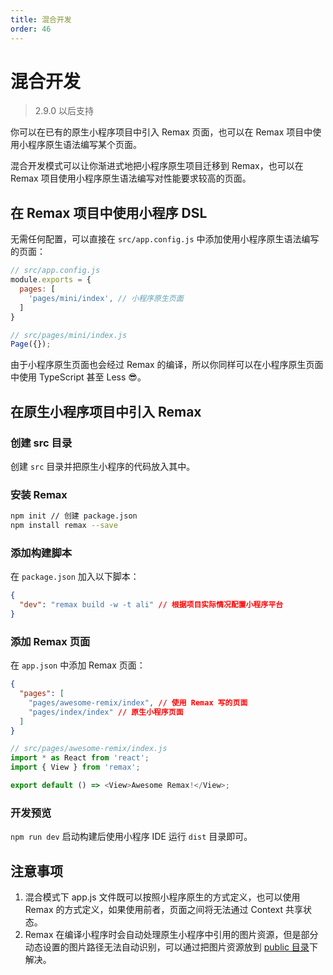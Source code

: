 ```yaml
---
title: 混合开发
order: 46
---
```


# 混合开发

> 2.9.0 以后支持

你可以在已有的原生小程序项目中引入 Remax 页面，也可以在 Remax 项目中使用小程序原生语法编写某个页面。

混合开发模式可以让你渐进式地把小程序原生项目迁移到 Remax，也可以在 Remax 项目使用小程序原生语法编写对性能要求较高的页面。

## 在 Remax 项目中使用小程序 DSL

无需任何配置，可以直接在 `src/app.config.js` 中添加使用小程序原生语法编写的页面：

```js
// src/app.config.js
module.exports = {
  pages: [
    'pages/mini/index', // 小程序原生页面
  ]
}
```

```js
// src/pages/mini/index.js
Page({});
```

由于小程序原生页面也会经过 Remax 的编译，所以你同样可以在小程序原生页面中使用 TypeScript 甚至 Less 😎。

## 在原生小程序项目中引入 Remax

### 创建 src 目录

创建 `src` 目录并把原生小程序的代码放入其中。

### 安装 Remax

```bash
npm init // 创建 package.json
npm install remax --save
```

### 添加构建脚本

在 `package.json` 加入以下脚本：

```json
{
  "dev": "remax build -w -t ali" // 根据项目实际情况配置小程序平台
}
```

### 添加 Remax 页面

在 `app.json` 中添加 Remax 页面：

```json
{
  "pages": [
    "pages/awesome-remix/index", // 使用 Remax 写的页面
    "pages/index/index" // 原生小程序页面
  ]
}
```

```js
// src/pages/awesome-remix/index.js
import * as React from 'react';
import { View } from 'remax';

export default () => <View>Awesome Remax!</View>;
```

### 开发预览

`npm run dev` 启动构建后使用小程序 IDE 运行 `dist` 目录即可。

## 注意事项

1. 混合模式下 app.js 文件既可以按照小程序原生的方式定义，也可以使用 Remax 的方式定义，如果使用前者，页面之间将无法通过 Context 共享状态。
2. Remax 在编译小程序时会自动处理原生小程序中引用的图片资源，但是部分动态设置的图片路径无法自动识别，可以通过把图片资源放到 [public 目录](http://localhost:8000/docs/guide/public)下解决。
